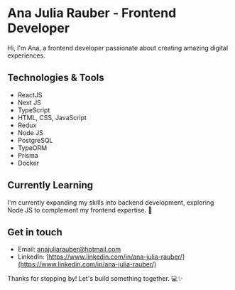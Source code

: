 # Ana Julia Rauber - Frontend Developer


Hi, I'm Ana, a frontend developer passionate about creating amazing digital experiences. 


## Technologies & Tools

- ReactJS
- Next JS
- TypeScript
- HTML, CSS, JavaScript
- Redux
- Node JS
- PostgreSQL
- TypeORM
- Prisma
- Docker


## Currently Learning

I'm currently expanding my skills into backend development, exploring Node JS to complement my frontend expertise. 🚀


## Get in touch

- Email: [anajuliarauber@hotmail.com](anajuliarauber@hotmail.com)
- LinkedIn: [https://www.linkedin.com/in/ana-julia-rauber/](https://www.linkedin.com/in/ana-julia-rauber/)
  

Thanks for stopping by! Let's build something together. 💻✨
